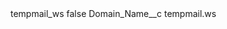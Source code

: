 <?xml version="1.0" encoding="UTF-8"?>
<CustomMetadata xmlns="http://soap.sforce.com/2006/04/metadata" xmlns:xsi="http://www.w3.org/2001/XMLSchema-instance" xmlns:xsd="http://www.w3.org/2001/XMLSchema">
    <label>tempmail_ws</label>
    <protected>false</protected>
    <values>
        <field>Domain_Name__c</field>
        <value xsi:type="xsd:string">tempmail.ws</value>
    </values>
</CustomMetadata>
